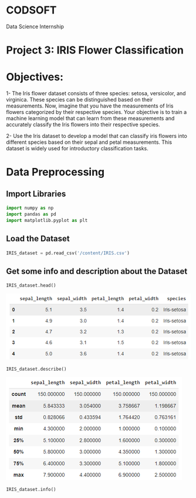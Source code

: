 # CODSOFT
Data Science Internship
# Project 3: IRIS Flower Classification
# Objectives:
1- The Iris flower dataset consists of three species: setosa, versicolor, and virginica. These species can be distinguished based on their measurements. Now, imagine that you have the measurements of Iris flowers categorized by their respective species. Your objective is to train a machine learning model that can learn from these measurements and accurately classify the Iris flowers into their respective species.

2- Use the Iris dataset to develop a model that can classify iris flowers into different species based on their sepal and petal measurements. This dataset is widely used for introductory classification tasks.
# Data Preprocessing
## Import Libraries
```python
import numpy as np
import pandas as pd
import matplotlib.pyplot as plt
```
## Load the Dataset
```python
IRIS_dataset = pd.read_csv('/content/IRIS.csv')
```
## Get some info and description about the Dataset
```python
IRIS_dataset.head()
```
![Data Head](head.png)

```python
IRIS_dataset.describe()
```
![Described data](describe.png)
```python
IRIS_dataset.info()
```
